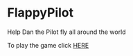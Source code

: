 # FlappyPilot
Help Dan the Pilot fly all around the world

To play the game click <a href="https://thernaez.dev" target="_blank"> HERE </a>
